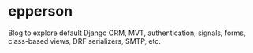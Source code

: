 # epperson
Blog to explore default Django ORM, MVT, authentication, signals, forms, class-based views, DRF serializers, SMTP, etc.
